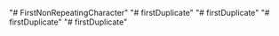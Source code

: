 "# FirstNonRepeatingCharacter" 
"# firstDuplicate" 
"# firstDuplicate" 
"# firstDuplicate" 
"# firstDuplicate" 
